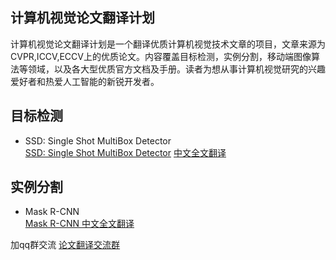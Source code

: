 ## 计算机视觉论文翻译计划     
计算机视觉论文翻译计划是一个翻译优质计算机视觉技术文章的项目，文章来源为CVPR,ICCV,ECCV上的优质论文。内容覆盖目标检测，实例分割，移动端图像算法等领域，以及各大型优质官方文档及手册。读者为想从事计算机视觉研究的兴趣爱好者和热爱人工智能的新锐开发者。
 
## 目标检测 
* SSD: Single Shot MultiBox Detector  
[SSD: Single Shot MultiBox Detector](https://arxiv.org/abs/1512.02325)  [中文全文翻译](https://www.jianshu.com/p/31846c0eaa04)
## 实例分割  
* Mask R-CNN  
[Mask R-CNN ](https://arxiv.org/pdf/1703.06870.pdf)  [中文全文翻译](https://www.jianshu.com/p/0b23b5bc17fa)

加qq群交流
[论文翻译交流群](https://github.com/Jeremyliu7/Computer-Vision-Classic-Paper-Translation/blob/master/images/270229874.jpg)
